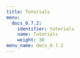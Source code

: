 ```yaml
---
title: Tutorials
menu:
  docs_0.7.2:
    identifier: tutorials
    name: Tutorials
    weight: 30
menu_name: docs_0.7.2
---
```

